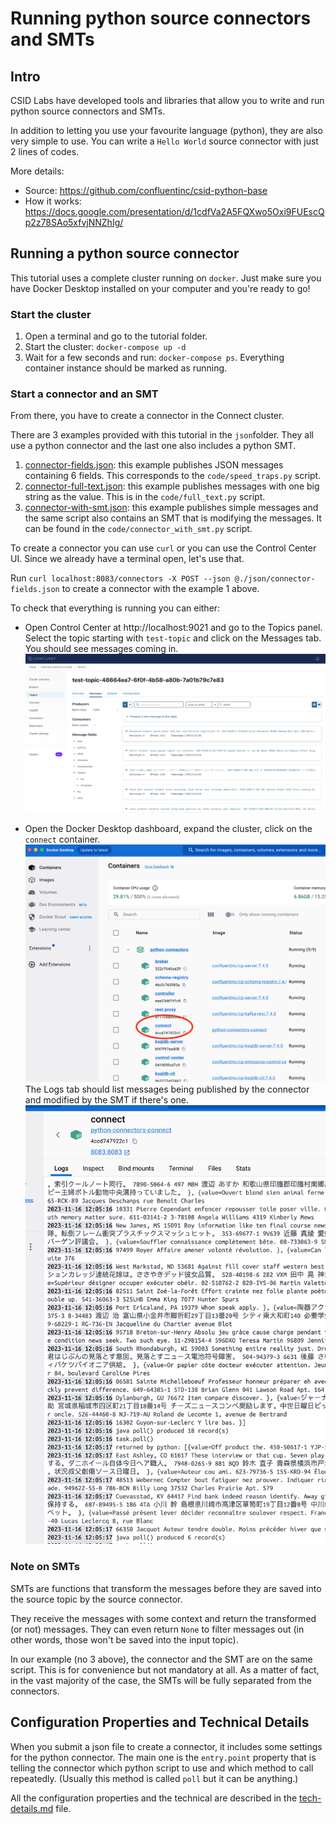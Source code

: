# Running python source connectors and SMTs

## Intro

CSID Labs have developed tools and libraries that allow you to write and run python source connectors and SMTs.

In addition to letting you use your favourite language (python), they are also very simple to use. You can write a `Hello World` source connector with just 2 lines of codes.

More details:
- Source: https://github.com/confluentinc/csid-python-base
- How it works: https://docs.google.com/presentation/d/1cdfVa2A5FQXwo5Oxi9FUEscQp2z78SAo5xfvjNNZhIg/

## Running a python source connector

This tutorial uses a complete cluster running on `docker`. Just make sure you have Docker Desktop installed on your computer and you're ready to go!

### Start the cluster

1. Open a terminal and go to the tutorial folder.
2. Start the cluster: `docker-compose up -d`
3. Wait for a few seconds and run: `docker-compose ps`. Everything container instance should be marked as running.  

### Start a connector and an SMT

From there, you have to create a connector in the Connect cluster.  

There are 3 examples provided with this tutorial in the `json`folder. They all use a python connector and the last one also includes a python SMT.

1. [connector-fields.json](json/connector-fields.json): this example publishes JSON messages containing 6 fields. This corresponds to the `code/speed_traps.py` script.
2. [connector-full-text.json](json/connector-full-text.json): this example publishes messages with one big string as the value. This is in the `code/full_text.py` script.
3. [connector-with-smt.json](json/connector-with-smt.json): this example publishes simple messages and the same script also contains an SMT that is modifying the messages. It can be found in the `code/connector_with_smt.py` script.

To create a connector you can use `curl` or you can use the Control Center UI. Since we already have a terminal open, let's use that.

Run `curl localhost:8083/connectors -X POST --json @./json/connector-fields.json` to create a connector with the example 1 above.

To check that everything is running you can either:
- Open Control Center at http://localhost:9021 and go to the Topics panel. Select the topic starting with `test-topic` and click on the Messages tab. You should see messages coming in.
  ![](img/control-center.png)

- Open the Docker Desktop dashboard, expand the cluster, click on the `connect` container.
  ![](img/docker-desktop.png)
  The Logs tab should list messages being published by the connector and modified by the SMT if there's one. 
  ![](img/docker-desktop-log.png)

### Note on SMTs

SMTs are functions that transform the messages before they are saved into the source topic by the source connector. 

They receive the messages with some context and return the transformed (or not) messages. They can even return `None` to filter messages out (in other words, those won't be saved into the input topic). 

In our example (no 3 above), the connector and the SMT are on the same script. This is for convenience but not mandatory at all. As a matter of fact, in the vast majority of the case, the SMTs will be fully separated from the connectors.

## Configuration Properties and Technical Details

When you submit a json file to create a connector, it includes some settings for the python connector.
The main one is the `entry.point` property that is telling the connector which python script to use and which method to call repeatedly.
(Usually this method is called `poll` but it can be anything.)

All the configuration properties and the technical are described in the [tech-details.md](./tech-details.md) file. 
